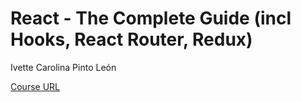 # React - The Complete Guide (incl Hooks, React Router, Redux)

Ivette Carolina Pinto León

[Course URL](https://telusinternational.udemy.com/course/react-the-complete-guide-incl-redux/learn/lecture/25595364#overview)